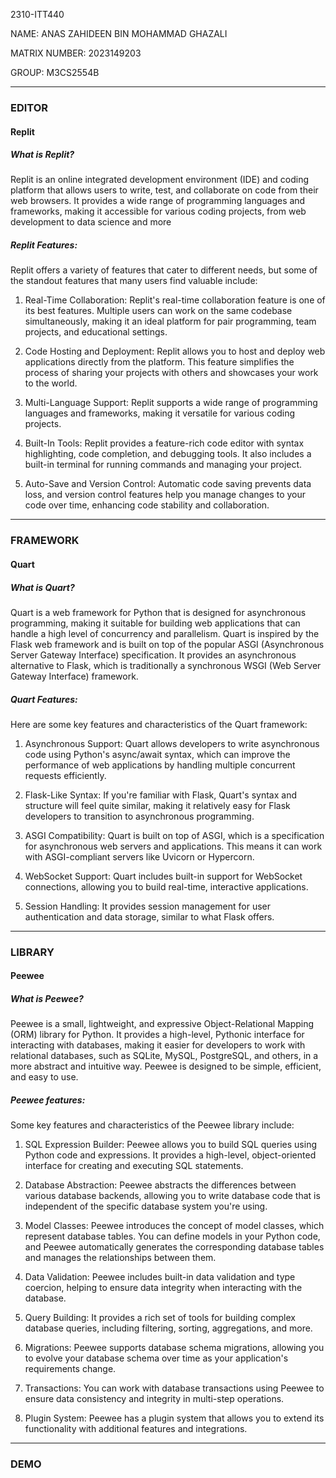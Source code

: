 2310-ITT440

NAME: ANAS ZAHIDEEN BIN MOHAMMAD GHAZALI

MATRIX NUMBER: 2023149203

GROUP: M3CS2554B

---------------------------------------------------------------------------------------------------------------------------------------------------------------------------------------------------------------------------------------------------------------------------------------------

### EDITOR

#### Replit 

##### What is Replit?
   
Replit is an online integrated development environment (IDE) and coding platform that allows users to write, test, and collaborate on code from their web browsers. It provides a wide range of programming languages and frameworks, making it accessible for various coding projects, from web development to data science and more


##### Replit Features:

Replit offers a variety of features that cater to different needs, but some of the standout features that many users find valuable include:

1) Real-Time Collaboration: Replit's real-time collaboration feature is one of its best features. Multiple users can work on the same codebase simultaneously, making it an ideal platform for pair programming, team projects, and educational settings.

2) Code Hosting and Deployment: Replit allows you to host and deploy web applications directly from the platform. This feature simplifies the process of sharing your projects with others and showcases your work to the world.

3) Multi-Language Support: Replit supports a wide range of programming languages and frameworks, making it versatile for various coding projects.

4) Built-In Tools: Replit provides a feature-rich code editor with syntax highlighting, code completion, and debugging tools. It also includes a built-in terminal for running commands and managing your project.

5) Auto-Save and Version Control: Automatic code saving prevents data loss, and version control features help you manage changes to your code over time, enhancing code stability and collaboration.

---------------------------------------------------------------------------------------------------------------------------------------------------------------------------------------------------------------------------------------------------------------------------------------------

### FRAMEWORK

#### Quart
##### What is Quart?

Quart is a web framework for Python that is designed for asynchronous programming, making it suitable for building web applications that can handle a high level of concurrency and parallelism. Quart is inspired by the Flask web framework and is built on top of the popular ASGI (Asynchronous Server Gateway Interface) specification. It provides an asynchronous alternative to Flask, which is traditionally a synchronous WSGI (Web Server Gateway Interface) framework.

##### Quart Features:

Here are some key features and characteristics of the Quart framework:

1) Asynchronous Support: Quart allows developers to write asynchronous code using Python's async/await syntax, which can improve the performance of web applications by handling multiple concurrent requests efficiently.

2) Flask-Like Syntax: If you're familiar with Flask, Quart's syntax and structure will feel quite similar, making it relatively easy for Flask developers to transition to asynchronous programming.

3) ASGI Compatibility: Quart is built on top of ASGI, which is a specification for asynchronous web servers and applications. This means it can work with ASGI-compliant servers like Uvicorn or Hypercorn.

4) WebSocket Support: Quart includes built-in support for WebSocket connections, allowing you to build real-time, interactive applications.

5) Session Handling: It provides session management for user authentication and data storage, similar to what Flask offers.
   
---------------------------------------------------------------------------------------------------------------------------------------------------------------------------------------------------------------------------------------------------------------------------------------------

### LIBRARY
#### Peewee

##### What is Peewee?

Peewee is a small, lightweight, and expressive Object-Relational Mapping (ORM) library for Python. It provides a high-level, Pythonic interface for interacting with databases, making it easier for developers to work with relational databases, such as SQLite, MySQL, PostgreSQL, and others, in a more abstract and intuitive way. Peewee is designed to be simple, efficient, and easy to use.

##### Peewee features:

Some key features and characteristics of the Peewee library include:

1) SQL Expression Builder: Peewee allows you to build SQL queries using Python code and expressions. It provides a high-level, object-oriented interface for creating and executing SQL statements.

2) Database Abstraction: Peewee abstracts the differences between various database backends, allowing you to write database code that is independent of the specific database system you're using.

3) Model Classes: Peewee introduces the concept of model classes, which represent database tables. You can define models in your Python code, and Peewee automatically generates the corresponding database tables and manages the relationships between them.

4) Data Validation: Peewee includes built-in data validation and type coercion, helping to ensure data integrity when interacting with the database.

5) Query Building: It provides a rich set of tools for building complex database queries, including filtering, sorting, aggregations, and more.

6) Migrations: Peewee supports database schema migrations, allowing you to evolve your database schema over time as your application's requirements change.

7) Transactions: You can work with database transactions using Peewee to ensure data consistency and integrity in multi-step operations.

8) Plugin System: Peewee has a plugin system that allows you to extend its functionality with additional features and integrations.

---------------------------------------------------------------------------------------------------------------------------------------------------------------------------------------------------------------------------------------------------------------------------------------------

### DEMO 
